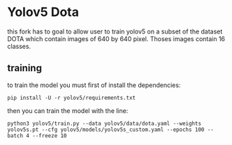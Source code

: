 # Yolov5 Dota

this fork has to goal to allow user to train yolov5 on a subset of the dataset DOTA which contain images of 640 by 640 pixel. Thoses images contain 16 classes.

## training
to train the model you must first of install the dependencies:
```
pip install -U -r yolov5/requirements.txt
```

then you can train the model with the line:
```
python3 yolov5/train.py --data yolov5/data/dota.yaml --weights yolov5s.pt --cfg yolov5/models/yolov5s_custom.yaml --epochs 100 --batch 4 --freeze 10

```
